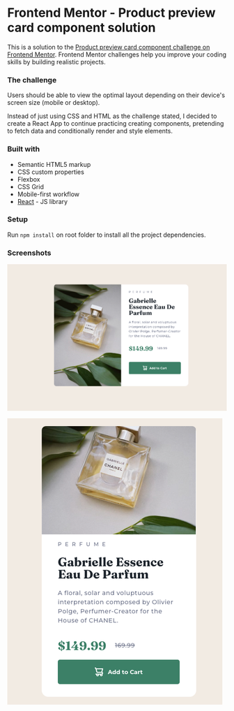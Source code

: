 # Frontend Mentor - Product preview card component solution

This is a solution to the [Product preview card component challenge on Frontend Mentor](https://www.frontendmentor.io/challenges/product-preview-card-component-GO7UmttRfa). Frontend Mentor challenges help you improve your coding skills by building realistic projects.

### The challenge

Users should be able to view the optimal layout depending on their device's screen size (mobile or desktop).

Instead of just using CSS and HTML as the challenge stated, I decided to create a React App to continue practicing creating components, pretending to fetch data and conditionally render and style elements.

### Built with

- Semantic HTML5 markup
- CSS custom properties
- Flexbox
- CSS Grid
- Mobile-first workflow
- [React](https://reactjs.org/) - JS library

### Setup

Run `npm install` on root folder to install all the project dependencies.

### Screenshots

![Desktop view screenshopt](./readme/screenshot-desktop.jpg)

![Mobile view screenshopt](./readme/screenshot-mobile.jpg)
